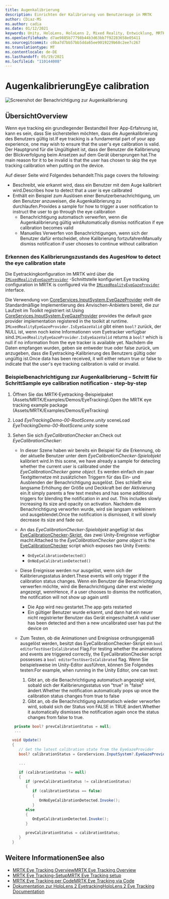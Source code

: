 ```yaml
---
title: Augenkalibrierung
description: Einrichten der Kalibrierung von Benutzerauge in MRTK
author: CDiaz-MS
ms.author: cadia
ms.date: 01/12/2021
keywords: Unity, HoloLens, HoloLens 2, Mixed Reality, Entwicklung, MRTK, EyeTracking, Kalibrierung,
ms.openlocfilehash: d7ae9885b77798b44b3d63bb7f92283658e05411
ms.sourcegitcommit: c0ba7d7bb57bb5dda65ee9019229b68c2ee7c267
ms.translationtype: MT
ms.contentlocale: de-DE
ms.lasthandoff: 05/19/2021
ms.locfileid: "110144008"
---
```

# <a name="eye-calibration"></a><span data-ttu-id="b1991-104">Augenkalibrierung</span><span class="sxs-lookup"><span data-stu-id="b1991-104">Eye calibration</span></span>

![Screenshot der Benachrichtigung zur Augenkalibrierung](../../images/eye-tracking/mrtk_et_calibration_notification_example.jpg)

## <a name="overview"></a><span data-ttu-id="b1991-106">Übersicht</span><span class="sxs-lookup"><span data-stu-id="b1991-106">Overview</span></span>

<span data-ttu-id="b1991-107">Wenn eye tracking ein grundlegender Bestandteil Ihrer App-Erfahrung ist, kann es sein, dass Sie sicherstellen möchten, dass die Augenkalibrierung des Benutzers gültig ist.</span><span class="sxs-lookup"><span data-stu-id="b1991-107">If eye tracking is a fundamental part of your app experience, one may wish to ensure that the user's eye calibration is valid.</span></span>
<span data-ttu-id="b1991-108">Der Hauptgrund für die Ungültigkeit ist, dass der Benutzer die Kalibrierung der Blickverfolgung beim Ansetzen auf dem Gerät übersprungen hat.</span><span class="sxs-lookup"><span data-stu-id="b1991-108">The main reason for it to be invalid is that the user has chosen to skip the eye tracking calibration when putting on the device.</span></span>

<span data-ttu-id="b1991-109">Auf dieser Seite wird Folgendes behandelt:</span><span class="sxs-lookup"><span data-stu-id="b1991-109">This page covers the following:</span></span>

- <span data-ttu-id="b1991-110">Beschreibt, wie erkannt wird, dass ein Benutzer mit dem Auge kalibriert wird.</span><span class="sxs-lookup"><span data-stu-id="b1991-110">Describes how to detect that a user is eye calibrated</span></span>
- <span data-ttu-id="b1991-111">Enthält ein Beispiel zum Auslösen einer Benutzerbenachrichtigung, um den Benutzer anzuweisen, die Augenkalibrierung zu durchlaufen.</span><span class="sxs-lookup"><span data-stu-id="b1991-111">Provides a sample for how to trigger a user notification to instruct the user to go through the eye calibration</span></span>
  - <span data-ttu-id="b1991-112">Benachrichtigung automatisch verwerfen, wenn die Augenkalibrierung gültig wird</span><span class="sxs-lookup"><span data-stu-id="b1991-112">Automatically dismiss notification if eye calibration becomes valid</span></span>
  - <span data-ttu-id="b1991-113">Manuelles Verwerfen von Benachrichtigungen, wenn sich der Benutzer dafür entscheidet, ohne Kalibrierung fortzufahren</span><span class="sxs-lookup"><span data-stu-id="b1991-113">Manually dismiss notification if user chooses to continue without calibration</span></span>

### <a name="how-to-detect-the-eye-calibration-state"></a><span data-ttu-id="b1991-114">Erkennen des Kalibrierungszustands des Auges</span><span class="sxs-lookup"><span data-stu-id="b1991-114">How to detect the eye calibration state</span></span>

<span data-ttu-id="b1991-115">Die Eyetrackingkonfiguration im MRTK wird über die [`IMixedRealityEyeGazeProvider`](xref:Microsoft.MixedReality.Toolkit.Input.IMixedRealityEyeGazeProvider) -Schnittstelle konfiguriert.</span><span class="sxs-lookup"><span data-stu-id="b1991-115">Eye tracking configuration in MRTK is configured via the [`IMixedRealityEyeGazeProvider`](xref:Microsoft.MixedReality.Toolkit.Input.IMixedRealityEyeGazeProvider) interface.</span></span>

<span data-ttu-id="b1991-116">Die Verwendung von [CoreServices.InputSystem.EyeGazeProvider](eye-tracking-eye-gaze-provider.md) stellt die Standardmäßige Implementierung des Anvischen-Anbieters bereit, die zur Laufzeit im Toolkit registriert ist.</span><span class="sxs-lookup"><span data-stu-id="b1991-116">Using [CoreServices.InputSystem.EyeGazeProvider](eye-tracking-eye-gaze-provider.md) provides the default gaze provider implementation registered in the toolkit at runtime.</span></span> <span data-ttu-id="b1991-117">`IMixedRealityEyeGazeProvider.IsEyeGazeValid` gibt einen `bool?` zurück, der NULL ist, wenn noch keine Informationen vom Eyetracker verfügbar sind.</span><span class="sxs-lookup"><span data-stu-id="b1991-117">`IMixedRealityEyeGazeProvider.IsEyeGazeValid` returns a `bool?` which is null if no information from the eye tracker is available yet.</span></span>
<span data-ttu-id="b1991-118">Nachdem die Daten empfangen wurden, geben sie entweder true oder false zurück, um anzugeben, dass die Eyetracking-Kalibrierung des Benutzers gültig oder ungültig ist.</span><span class="sxs-lookup"><span data-stu-id="b1991-118">Once data has been received, it will either return true or false to indicate that the user's eye tracking calibration is valid or invalid.</span></span>

### <a name="sample-eye-calibration-notification---step-by-step"></a><span data-ttu-id="b1991-119">Beispielbenachrichtigung zur Augenkalibrierung – Schritt für Schritt</span><span class="sxs-lookup"><span data-stu-id="b1991-119">Sample eye calibration notification - step-by-step</span></span>

1. <span data-ttu-id="b1991-120">Öffnen Sie das MRTK-Eyetracking-Beispielpaket (Assets/MRTK/Examples/Demos/EyeTracking).</span><span class="sxs-lookup"><span data-stu-id="b1991-120">Open the MRTK eye tracking example package (Assets/MRTK/Examples/Demos/EyeTracking)</span></span>

2. <span data-ttu-id="b1991-121">Load _EyeTrackingDemo-00-RootScene.unity_ scene</span><span class="sxs-lookup"><span data-stu-id="b1991-121">Load _EyeTrackingDemo-00-RootScene.unity_ scene</span></span>

3. <span data-ttu-id="b1991-122">Sehen Sie sich _EyeCalibrationChecker_ an:</span><span class="sxs-lookup"><span data-stu-id="b1991-122">Check out _EyeCalibrationChecker_:</span></span>
   - <span data-ttu-id="b1991-123">In dieser Szene haben wir bereits ein Beispiel für die Erkennung, ob der aktuelle Benutzer unter dem *_EyeCalibrationChecker-Spielobjekt_* kalibriert wird.</span><span class="sxs-lookup"><span data-stu-id="b1991-123">In this scene, we have already a sample for detecting whether the current user is calibrated under the *_EyeCalibrationChecker_ game object*.</span></span>
<span data-ttu-id="b1991-124">Es werden einfach ein paar Textgitternetze mit zusätzlichen Triggern für das Ein- und Ausblenden der Benachrichtigung ausgelöst. Dies schließt eine langsame Erhöhung der Größe und Deckkraft bei der Aktivierung ein.</span><span class="sxs-lookup"><span data-stu-id="b1991-124">It simply parents a few text meshes and has some additional triggers for blending the notification in and out. This includes slowly increasing its size and opacity on activation.</span></span>
<span data-ttu-id="b1991-125">Nachdem die Benachrichtigung verworfen wurde, wird sie langsam verkleinern und ausgeblendet.</span><span class="sxs-lookup"><span data-stu-id="b1991-125">Once the notification is dismissed, it will slowly decrease its size and fade out.</span></span>

   - <span data-ttu-id="b1991-126">An das *_EyeCalibrationChecker-Spielobjekt_* angefügt ist das [EyeCalibrationChecker-Skript,](xref:Microsoft.MixedReality.Toolkit.Examples.Demos.EyeTracking.EyeCalibrationChecker) das zwei Unity-Ereignisse verfügbar macht:</span><span class="sxs-lookup"><span data-stu-id="b1991-126">Attached to the *_EyeCalibrationChecker_ game object* is the [EyeCalibrationChecker](xref:Microsoft.MixedReality.Toolkit.Examples.Demos.EyeTracking.EyeCalibrationChecker) script which exposes two Unity Events:</span></span>
      - `OnEyeCalibrationDetected()`
      - `OnNoEyeCalibrationDetected()`

   - <span data-ttu-id="b1991-127">Diese Ereignisse werden nur ausgelöst, wenn sich der Kalibrierungsstatus ändert.</span><span class="sxs-lookup"><span data-stu-id="b1991-127">These events will only trigger if the calibration status changes.</span></span> <span data-ttu-id="b1991-128">Wenn ein Benutzer die Benachrichtigung verwerfen möchte, wird die Benachrichtigung daher erst wieder angezeigt, wenn</span><span class="sxs-lookup"><span data-stu-id="b1991-128">Hence, if a user chooses to dismiss the notification, the notification will not show up again until</span></span>
      - <span data-ttu-id="b1991-129">Die App wird neu gestartet.</span><span class="sxs-lookup"><span data-stu-id="b1991-129">The app gets restarted</span></span>
      - <span data-ttu-id="b1991-130">Ein gültiger Benutzer wurde erkannt, und dann hat ein neuer nicht registrierter Benutzer das Gerät eingeschaltet.</span><span class="sxs-lookup"><span data-stu-id="b1991-130">A valid user has been detected and then a new uncalibrated user has put the device on</span></span>

   - <span data-ttu-id="b1991-131">Zum Testen, ob die Animationen und Ereignisse ordnungsgemäß ausgelöst werden, besitzt das EyeCalibrationChecker-Skript ein `bool editorTestUserIsCalibrated` Flag.</span><span class="sxs-lookup"><span data-stu-id="b1991-131">For testing whether the animations and events are triggered correctly, the EyeCalibrationChecker script possesses a `bool editorTestUserIsCalibrated` flag.</span></span> <span data-ttu-id="b1991-132">Wenn Sie beispielsweise im Unity-Editor ausführen, können Sie Folgendes testen:</span><span class="sxs-lookup"><span data-stu-id="b1991-132">For example, when running in the Unity Editor, one can test:</span></span>
      1. <span data-ttu-id="b1991-133">Gibt an, ob die Benachrichtigung automatisch angezeigt wird, sobald sich der Kalibrierungsstatus von "true" in "false" ändert.</span><span class="sxs-lookup"><span data-stu-id="b1991-133">Whether the notification automatically pops up once the calibration status changes from true to false</span></span>
      1. <span data-ttu-id="b1991-134">Gibt an, ob die Benachrichtigung automatisch wieder verworfen wird, sobald sich der Status von FALSE in TRUE ändert.</span><span class="sxs-lookup"><span data-stu-id="b1991-134">Whether it automatically dismisses the notification again once the status changes from false to true.</span></span>

```c#
    private bool? prevCalibrationStatus = null;
    ...

   void Update()
   {
      // Get the latest calibration state from the EyeGazeProvider
      bool? calibrationStatus = CoreServices.InputSystem?.EyeGazeProvider?.IsEyeCalibrationValid;

      ...

      if (calibrationStatus != null)
      {
         if (prevCalibrationStatus != calibrationStatus)
         {
            if (calibrationStatus == false)
            {
               OnNoEyeCalibrationDetected.Invoke();
            }
         else
         {
            OnEyeCalibrationDetected.Invoke();
         }

         prevCalibrationStatus = calibrationStatus;
      }
   }
```

## <a name="see-also"></a><span data-ttu-id="b1991-135">Weitere Informationen</span><span class="sxs-lookup"><span data-stu-id="b1991-135">See also</span></span>

- [<span data-ttu-id="b1991-136">MRTK Eye Tracking Overview</span><span class="sxs-lookup"><span data-stu-id="b1991-136">MRTK Eye Tracking Overview</span></span>](eye-tracking-main.md)
- [<span data-ttu-id="b1991-137">MRTK Eye Tracking-Setup</span><span class="sxs-lookup"><span data-stu-id="b1991-137">MRTK Eye Tracking setup</span></span>](eye-tracking-basic-setup.md)
- [<span data-ttu-id="b1991-138">MRTK Eye Tracking per Code</span><span class="sxs-lookup"><span data-stu-id="b1991-138">MRTK Eye Tracking via Code</span></span>](eye-tracking-eye-gaze-provider.md)
- [<span data-ttu-id="b1991-139">Dokumentation zur HoloLens 2 Eyetracking</span><span class="sxs-lookup"><span data-stu-id="b1991-139">HoloLens 2 Eye Tracking Documentation</span></span>](/windows/mixed-reality/eye-tracking)